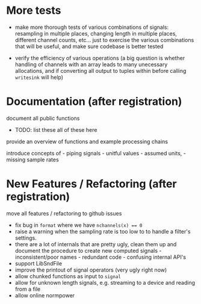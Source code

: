 # More tests 
- make more thorough tests of various combinations of signals: resampling
in multiple places, changing length in multiple places, different channel
counts, etc... just to exercise the various combinations that will
be useful, and make sure codebase is better tested

- verify the efficiency of various operations
    (a big question is whether handling of channels with an array
     leads to many unecessary allocations, and if converting 
     all output to tuples within before calling `writesink` will help)

# Documentation (after registration)

document all public functions
 - TODO: list these all of these here

provide an overview of functions and example processing chains

introduce concepts of 
    - piping signals
    - unitful values
    - assumed units,
    - missing sample rates

# New Features / Refactoring (after registration)

move all features / refactoring to github issues

- fix bug in `format` where we have `nchannels(x) == 0`
- raise a warning when the sampling rate is too low to 
    to handle a filter's settings.
- there are a lot of internals that are pretty ugly,
    clean them up and document the procedure to create
    new computed signals
        - inconsistent/poor names
        - redundant code
        - confusing internal API's
- support LibSndFile
- improve the printout of signal operators (very ugly right now)
- allow chunked functions as input to `signal`
- allow for unknown length signals, e.g. streaming to a device
    and reading from a file
- allow online normpower